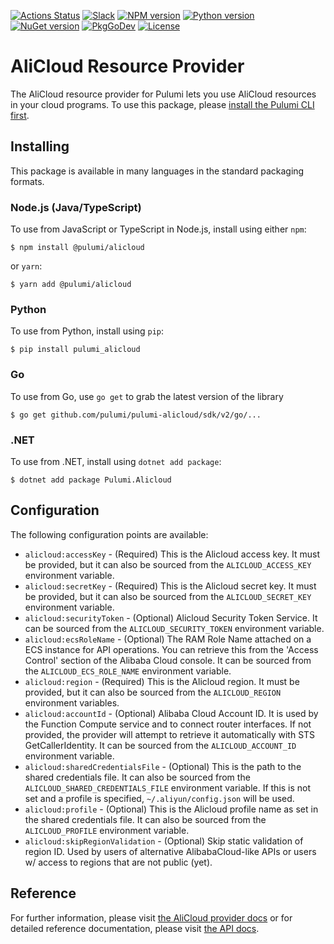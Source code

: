 [![Actions Status](https://github.com/pulumi/pulumi-alicloud/workflows/master/badge.svg)](https://github.com/pulumi/pulumi-alicloud/actions)
[![Slack](http://www.pulumi.com/images/docs/badges/slack.svg)](https://slack.pulumi.com)
[![NPM version](https://badge.fury.io/js/%40pulumi%2Falicloud.svg)](https://www.npmjs.com/package/@pulumi/alicloud)
[![Python version](https://badge.fury.io/py/pulumi-alicloud.svg)](https://pypi.org/project/pulumi-alicloud)
[![NuGet version](https://badge.fury.io/nu/pulumi.alicloud.svg)](https://badge.fury.io/nu/pulumi.alicloud)
[![PkgGoDev](https://pkg.go.dev/badge/github.com/pulumi/pulumi-alicloud/sdk/v2/go)](https://pkg.go.dev/github.com/pulumi/pulumi-alicloud/sdk/v2/go)
[![License](https://img.shields.io/npm/l/%40pulumi%2Fpulumi.svg)](https://github.com/pulumi/pulumi-alicloud/blob/master/LICENSE)

# AliCloud Resource Provider

The AliCloud resource provider for Pulumi lets you use AliCloud resources in your cloud programs.  To use
this package, please [install the Pulumi CLI first](https://pulumi.io/).

## Installing

This package is available in many languages in the standard packaging formats.

### Node.js (Java/TypeScript)

To use from JavaScript or TypeScript in Node.js, install using either `npm`:

    $ npm install @pulumi/alicloud

or `yarn`:

    $ yarn add @pulumi/alicloud

### Python

To use from Python, install using `pip`:

    $ pip install pulumi_alicloud

### Go

To use from Go, use `go get` to grab the latest version of the library

    $ go get github.com/pulumi/pulumi-alicloud/sdk/v2/go/...

### .NET

To use from .NET, install using `dotnet add package`:

    $ dotnet add package Pulumi.Alicloud

## Configuration

The following configuration points are available:

- `alicloud:accessKey` - (Required) This is the Alicloud access key. It must be provided, but it can also be sourced from
  the `ALICLOUD_ACCESS_KEY` environment variable.
- `alicloud:secretKey` - (Required) This is the Alicloud secret key. It must be provided, but it can also be sourced from
  the `ALICLOUD_SECRET_KEY` environment variable.
- `alicloud:securityToken` - (Optional) Alicloud Security Token Service. It can be sourced from the `ALICLOUD_SECURITY_TOKEN`
  environment variable.
- `alicloud:ecsRoleName` - (Optional) The RAM Role Name attached on a ECS instance for API operations. You can retrieve
  this from the 'Access Control' section of the Alibaba Cloud console. It can be sourced from the `ALICLOUD_ECS_ROLE_NAME`
  environment variable.
- `alicloud:region` - (Required) This is the Alicloud region. It must be provided, but it can also be sourced from the
  `ALICLOUD_REGION` environment variables.
- `alicloud:accountId` - (Optional) Alibaba Cloud Account ID. It is used by the Function Compute service and to
  connect router interfaces. If not provided, the provider will attempt to retrieve it automatically with STS GetCallerIdentity.
  It can be sourced from the `ALICLOUD_ACCOUNT_ID` environment variable.
- `alicloud:sharedCredentialsFile` - (Optional) This is the path to the shared credentials file. It can also be sourced
  from the `ALICLOUD_SHARED_CREDENTIALS_FILE` environment variable. If this is not set and a profile is specified, 
  `~/.aliyun/config.json` will be used.
- `alicloud:profile` - (Optional) This is the Alicloud profile name as set in the shared credentials file. It can also be
  sourced from the `ALICLOUD_PROFILE` environment variable. 
- `alicloud:skipRegionValidation` - (Optional) Skip static validation of region ID. Used by users of alternative
  AlibabaCloud-like APIs or users w/ access to regions that are not public (yet).


## Reference

For further information, please visit [the AliCloud provider docs](https://www.pulumi.com/docs/intro/cloud-providers/alicloud) or for detailed reference documentation, please visit [the API docs](https://www.pulumi.com/docs/reference/pkg/alicloud).
